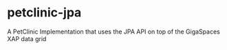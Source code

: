 petclinic-jpa
=============

A PetClinic Implementation that uses the JPA API on top of the GigaSpaces XAP data grid 